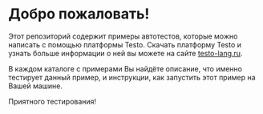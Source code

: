 # Добро пожаловать!

Этот репозиторий содержит примеры автотестов, которые можно написать с помощью платформы Testo. Скачать платформу Testo и узнать больше информации о ней вы можете на сайте [testo-lang.ru](https://testo-lang.ru).

В каждом каталоге с примерами Вы найдёте описание, что именно тестирует данный пример, и инструкции, как запустить этот пример на Вашей машине.

Приятного тестирования!
